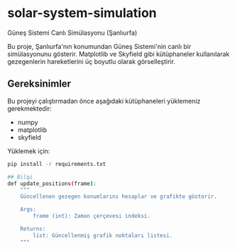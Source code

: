 # solar-system-simulation
Güneş Sistemi Canlı Simülasyonu (Şanlıurfa)

Bu proje, Şanlıurfa'nın konumundan Güneş Sistemi'nin canlı bir simülasyonunu gösterir. 
Matplotlib ve Skyfield gibi kütüphaneler kullanılarak gezegenlerin hareketlerini 
üç boyutlu olarak görselleştirir.

## Gereksinimler

Bu projeyi çalıştırmadan önce aşağıdaki kütüphaneleri yüklemeniz gerekmektedir:

- numpy
- matplotlib
- skyfield

Yüklemek için:

```bash
pip install -r requirements.txt

## Bilgi
def update_positions(frame):
    """
    Güncellenen gezegen konumlarını hesaplar ve grafikte gösterir.

    Args:
        frame (int): Zaman çerçevesi indeksi.

    Returns:
        list: Güncellenmiş grafik noktaları listesi.
    """

